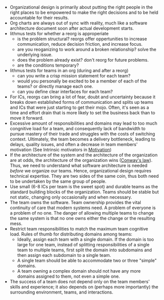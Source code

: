 * Organizational design is primarily about putting the right people in the right places to be empowered to make the right decisions and to be held accountable for their results.
* Org charts are always out of sync with reality, much like a software architecture document soon after actual development starts. 
* lithmus tests for whether a reorg is approperiate
   * is the problem structural? reorgs offer oppertunities to increase communication, reduce decision friction, and increase focus.
   * are you reoganizing to work around a broken relationship? solve the underlying issue.
   * does the problem already exist? don't reorg for future problems.
   * are the conditions temporary? 
* lithmus tests for teams in an org (during and after a reorg)
   * can you write a crisp mission statement for each team?
   * would you personally be excited to be a member of each of the teams? or directly manage each one.
   * can you define clear interfaces for each team?
* For ICs, reorgs can bring a lot of fear, doubt and uncertainty because it breaks down established forms of communication and splits up teams and ICs that were just starting to get their mojo. Often, it's seen as a time and effort drain that is more likely to set the business back than to move it forward. 
* Excessive amount of responsibilities and domains may lead to too much congnitive load for a team, and consequently lack of bandwidth to pursue mastery of their trade and struggles with the costs of switching context. Ultimately, the team becomes a delivery bottleneck, leading to delays, quality issues, and often a decrease in team members' motivation (See Intrinsic motivators in [Motivation](motivation.md))
* If the architecture of the system and the architecture of the organization are at odds, the architecture of the organization wins ([Conway's law](https://en.wikipedia.org/wiki/Conway%27s_law)). Thus, we need to understand what software architecture is needed _before_ we organize our teams. Hence, organizational design requires technical expertise. They are two sides of the same coin, thus both need to be undertaken by the same group of people. 
* Use small (6-8 ICs per team is the sweet spot) and durable teams as the standard building blocks of the organization. Teams should be stable but not static, changing only occasionally and when necessary. 
* The team owns the software. Team ownership provides the vital continuity of care that modern systems need. A problem of everyone is a problem of no one. The danger of allowing multiple teams to change the same system is that no one owns either the change or the resulting mess.
* Restrict team responsibilities to match the maximum team cognitive load. Rules of thumb for distributing domains among teams:
   * Ideally, assign each team with a single domain. If the domain is too large for one team, instead of splitting responsibilities of a single team to multiple teams, first split the domain into subdomains and then assign each subdomain to a single team.
   * A single team should be able to accommodate two or three "simple" domains.
   * A team owning a complex domain should not have any more domains assigned to them, not even a simple one. 
* The success of a team does not depend only on the team members' skills and experience; it also depends on (perhaps more importantly) the surrounding environment, teams, and interactions.
